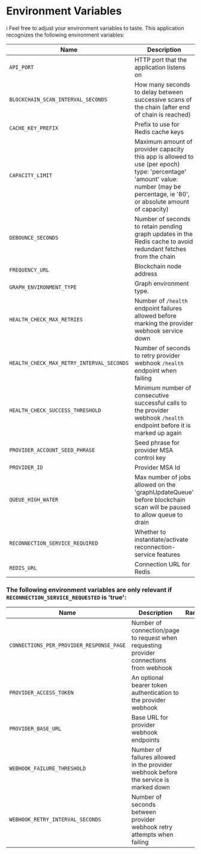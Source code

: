 # Environment Variables

ℹ️ Feel free to adjust your environment variables to taste.
This application recognizes the following environment variables:

| Name                                      | Description                                                                                                                                                                       |                                               Range/Type                                               | Required? |     Default      |
| ----------------------------------------- | --------------------------------------------------------------------------------------------------------------------------------------------------------------------------------- | :----------------------------------------------------------------------------------------------------: | :-------: | :--------------: |
| `API_PORT`                                | HTTP port that the application listens on                                                                                                                                         |                                              1025 - 65535                                              |           |       3000       |
| `BLOCKCHAIN_SCAN_INTERVAL_SECONDS`        | How many seconds to delay between successive scans of the chain (after end of chain is reached)                                                                                   |                                                  > 0                                                   |           |       180        |
| `CACHE_KEY_PREFIX`                        | Prefix to use for Redis cache keys                                                                                                                                                |                                                 string                                                 |           | content-watcher: |
| `CAPACITY_LIMIT`                          | Maximum amount of provider capacity this app is allowed to use (per epoch) type: 'percentage' 'amount' value: number (may be percentage, ie '80', or absolute amount of capacity) | JSON [(example)](https://github.com/ProjectLibertyLabs/gateway/blob/main/env-files/graph.template.env) |     Y     |                  |
| `DEBOUNCE_SECONDS`                        | Number of seconds to retain pending graph updates in the Redis cache to avoid redundant fetches from the chain                                                                    |                                                  >= 0                                                  |           |                  |
| `FREQUENCY_URL`                           | Blockchain node address                                                                                                                                                           |                                         http(s): or ws(s): URL                                         |     Y     |                  |
| `GRAPH_ENVIRONMENT_TYPE`                  | Graph environment type.                                                                                                                                                           |                                         Mainnet\|TestnetPaseo                                          |     Y     |                  |
| `HEALTH_CHECK_MAX_RETRIES`                | Number of `/health` endpoint failures allowed before marking the provider webhook service down                                                                                    |                                                  >= 0                                                  |           |        20        |
| `HEALTH_CHECK_MAX_RETRY_INTERVAL_SECONDS` | Number of seconds to retry provider webhook `/health` endpoint when failing                                                                                                       |                                                  > 0                                                   |           |        64        |
| `HEALTH_CHECK_SUCCESS_THRESHOLD`          | Minimum number of consecutive successful calls to the provider webhook `/health` endpoint before it is marked up again                                                            |                                                  > 0                                                   |           |        10        |
| `PROVIDER_ACCOUNT_SEED_PHRASE`            | Seed phrase for provider MSA control key                                                                                                                                          |                                                 string                                                 |     Y     |                  |
| `PROVIDER_ID`                             | Provider MSA Id                                                                                                                                                                   |                                                integer                                                 |     Y     |                  |
| `QUEUE_HIGH_WATER`                        | Max number of jobs allowed on the 'graphUpdateQueue' before blockchain scan will be paused to allow queue to drain                                                                |                                                 >= 100                                                 |           |       1000       |
| `RECONNECTION_SERVICE_REQUIRED`           | Whether to instantiate/activate reconnection-service features                                                                                                                     |                                               true/false                                               |           |                  |
| `REDIS_URL`                               | Connection URL for Redis                                                                                                                                                          |                                                  URL                                                   |     Y     |                  |

### The following environment variables are only relevant if `RECONNECTION_SERVICE_REQUESTED` is 'true':

| Name                                     | Description                                                                            | Range/Type | Required? | Default |
| ---------------------------------------- | -------------------------------------------------------------------------------------- | :--------: | :-------: | :-----: |
| `CONNECTIONS_PER_PROVIDER_RESPONSE_PAGE` | Number of connection/page to request when requesting provider connections from webhook |    > 0     |           |   100   |
| `PROVIDER_ACCESS_TOKEN`                  | An optional bearer token authentication to the provider webhook                        |   string   |           |         |
| `PROVIDER_BASE_URL`                      | Base URL for provider webhook endpoints                                                |    URL     |     Y     |         |
| `WEBHOOK_FAILURE_THRESHOLD`              | Number of failures allowed in the provider webhook before the service is marked down   |    > 0     |           |    3    |
| `WEBHOOK_RETRY_INTERVAL_SECONDS`         | Number of seconds between provider webhook retry attempts when failing                 |    > 0     |           |   10    |
